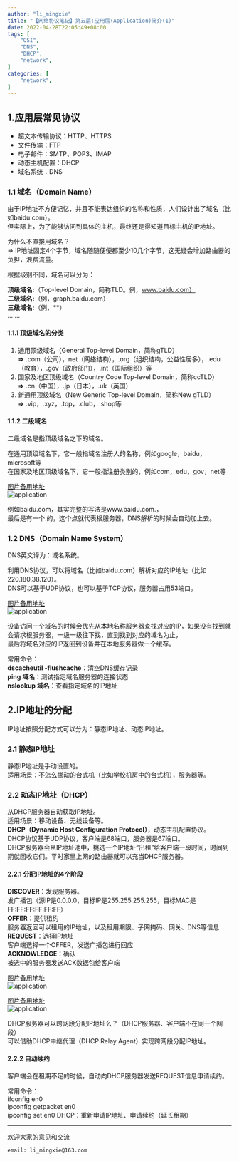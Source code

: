 ```yaml
---
author: "li_mingxie"
title: "【网络协议笔记】第五层:应用层(Application)简介(1)"
date: 2022-04-28T22:05:49+08:00
tags: [
    "OSI",
    "DNS",
    "DHCP",
    "network",
]
categories: [
    "network",
]
---
```


## 1.应用层常见协议

* 超文本传输协议：HTTP、HTTPS
* 文件传输：FTP
* 电子邮件：SMTP、POP3、IMAP
* 动态主机配置：DHCP
* 域名系统：DNS

### 1.1 域名（Domain Name）

由于IP地址不方便记忆，并且不能表达组织的名称和性质，人们设计出了域名（比如baidu.com）。  
但实际上，为了能够访问到具体的主机，最终还是得知道目标主机的IP地址。  

为什么不直接用域名？  
=> IP地址固定4个字节，域名随随便便都至少10几个字节，这无疑会增加路由器的负担，浪费流量。  

根据级别不同，域名可以分为：  

**顶级域名:**（Top-level Domain，简称TLD。例，www.baidu.com）  
**二级域名:**（例，graph.baidu.com）  
**三级域名:**（例，**）  
… …

#### 1.1.1 顶级域名的分类

1. 通用顶级域名（General Top-level Domain，简称gTLD）  
**=>** .com（公司），net（网络结构），.org（组织结构，公益性居多），.edu（教育），.gov（政府部门），.int（国际组织）等  
2. 国家及地区顶级域名（Country Code Top-level Domain，简称ccTLD）  
**=>** .cn（中国），.jp（日本），.uk（英国）  
3. 新通用顶级域名（New Generic Top-level Domain，简称New gTLD）  
**=>** .vip，.xyz，.top，.club，.shop等  

#### 1.1.2 二级域名  

二级域名是指顶级域名之下的域名。  

在通用顶级域名下，它一般指域名注册人的名称，例如google，baidu，microsoft等  
在国家及地区顶级域名下，它一般指注册类别的，例如com，edu，gov，net等  

[图片备用地址](https://limingxie.github.io/images/network/application/application_01.png)  
![application](https://mingxie-blog.oss-cn-beijing.aliyuncs.com/image/network/application/application_01.png?x-oss-process=image/resize,w_700,m_lfit)  

例如baidu.com，其实完整的写法是www.baidu.com.，  
最后是有一个.的，这个点就代表根服务器，DNS解析的时候会自动加上去。  

### 1.2 DNS（Domain Name System）

DNS英文译为：域名系统。  

利用DNS协议，可以将域名（比如baidu.com）解析对应的IP地址（比如220.180.38.120）。  
DNS可以基于UDP协议，也可以基于TCP协议，服务器占用53端口。  

[图片备用地址](https://limingxie.github.io/images/network/application/application_02.png)  
![application](https://mingxie-blog.oss-cn-beijing.aliyuncs.com/image/network/application/application_02.png?x-oss-process=image/resize,w_700,m_lfit)  

设备访问一个域名的时候会优先从本地名称服务器查找对应的IP，如果没有找到就会请求根服务器，一级一级往下找，直到找到对应的域名为止，  
最后将域名对应的IP返回到设备并在本地服务器做一个缓存。  

常用命令：  
**dscacheutil -flushcache**：清空DNS缓存记录  
**ping 域名**：测试指定域名服务器的连接状态  
**nslookup 域名**：查看指定域名的IP地址  

## 2.IP地址的分配

IP地址按照分配方式可以分为：静态IP地址、动态IP地址。  

### 2.1 静态IP地址

静态IP地址是手动设置的。  
适用场景：不怎么挪动的台式机（比如学校机房中的台式机），服务器等。  

### 2.2 动态IP地址（DHCP）

从DHCP服务器自动获取IP地址。  
适用场景：移动设备、无线设备等。  
**DHCP（Dynamic Host Configuration Protocol）**，动态主机配置协议。  
DHCP协议基于UDP协议，客户端是68端口，服务器是67端口。  
DHCP服务器会从IP地址池中，挑选一个IP地址“出租”给客户端一段时间，时间到期就回收它们。平时家里上网的路由器就可以充当DHCP服务器。  

#### 2.2.1 分配IP地址的4个阶段

**DISCOVER**：发现服务器。  
发广播包（源IP是0.0.0.0，目标IP是255.255.255.255，目标MAC是FF:FF:FF:FF:FF:FF）  
**OFFER**：提供租约  
服务器返回可以租用的IP地址，以及租用期限、子网掩码、网关、DNS等信息  
**REQUEST**：选择IP地址  
客户端选择一个OFFER，发送广播包进行回应  
**ACKNOWLEDGE**：确认  
被选中的服务器发送ACK数据包给客户端  

[图片备用地址](https://limingxie.github.io/images/network/application/application_03.png)  
![application](https://mingxie-blog.oss-cn-beijing.aliyuncs.com/image/network/application/application_03.png?x-oss-process=image/resize,w_400,m_lfit)  

[图片备用地址](https://limingxie.github.io/images/network/application/application_04.png)  
![application](https://mingxie-blog.oss-cn-beijing.aliyuncs.com/image/network/application/application_04.png?x-oss-process=image/resize,w_700,m_lfit)  

DHCP服务器可以跨网段分配IP地址么？（DHCP服务器、客户端不在同一个网段）  
可以借助DHCP中继代理（DHCP Relay Agent）实现跨网段分配IP地址。  

#### 2.2.2 自动续约

客户端会在租期不足的时候，自动向DHCP服务器发送REQUEST信息申请续约。  

常用命令：  
ifconfig en0  
ipconfig getpacket en0  
ipconfig set en0 DHCP：重新申请IP地址、申请续约（延长租期）  

----------------------------------------------
欢迎大家的意见和交流

`email: li_mingxie@163.com`
